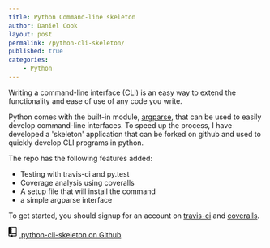 ```yaml
---
title: Python Command-line skeleton
author: Daniel Cook
layout: post
permalink: /python-cli-skeleton/
published: true
categories: 
    - Python
---
```


Writing a command-line interface (CLI) is an easy way to extend the functionality and ease of use of any code you write. 

Python comes with the built-in module, [argparse](https://docs.python.org/3/library/argparse.html), that can be used to easily develop command-line interfaces. To speed up the process, I have developed a 'skeleton' application that can be forked on github and used to quickly develop CLI programs in python. 

The repo has the following features added:

* Testing with travis-ci and py.test
* Coverage analysis using coveralls
* A setup file that will install the command
* a simple argparse interface

To get started, you should signup for an account on [travis-ci](http://www.travis-ci.org) and [coveralls](http://www.coveralls.io).

<a href='https://github.com/danielecook/python-cli-skeleton' class="btn btn-large" type="submit"><img src='/assets/img/repo.svg' style='width: 16px; margin-right: 5px;' alt='repo' /> python-cli-skeleton on Github</a>